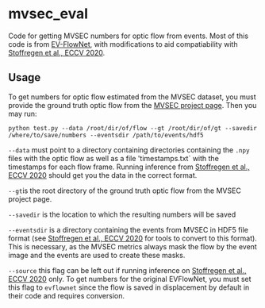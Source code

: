 # mvsec_eval
Code for getting MVSEC numbers for optic flow from events. 
Most of this code is from [EV-FlowNet](https://github.com/daniilidis-group/EV-FlowNet), with modifications to aid compatiability with [Stoffregen et al., ECCV 2020](https://github.com/TimoStoff/event_cnn_minimal).

## Usage
To get numbers for optic flow estimated from the MVSEC dataset, you must provide the ground truth optic flow from the [MVSEC project page](https://daniilidis-group.github.io/mvsec/).
Then you may run:
```
python test.py --data /root/dir/of/flow --gt /root/dir/of/gt --savedir /where/to/save/numbers --eventsdir /path/to/events/hdf5
```
`--data` must point to a directory containing directories containing the `.npy` files with the optic flow as well as a file 'timestamps.txt` with the timestamps for each flow frame.
Running inference from [Stoffregen et al., ECCV 2020](https://github.com/TimoStoff/event_cnn_minimal) should get you the data in the correct format.

`--gt`is the root directory of the ground truth optic flow from the MVSEC project page.

`--savedir` is the location to which the resulting numbers will be saved

`--eventsdir` is a directory containing the events from MVSEC in HDF5 file format (see [Stoffregen et al., ECCV 2020](https://github.com/TimoStoff/event_cnn_minimal) for tools to convert to this format).
This is necessary, as the MVSEC metrics always mask the flow by the event image and the events are used to create these masks.

`--source` this flag can be left out if running inference on [Stoffregen et al., ECCV 2020](https://github.com/TimoStoff/event_cnn_minimal) only.
To get numbers for the original EVFlowNet, you must set this flag to `evflownet` since the flow is saved in displacement by default in their code and requires conversion.

